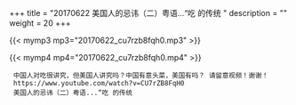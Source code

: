 +++
title = "20170622  美国人的忌讳（二）粤语...“吃 的传统 "
description = ""
weight = 20
+++

{{< mymp3 mp3="20170622_cu7rzb8fqh0.mp3" >}}

{{< mymp4 mp4="20170622_cu7rzb8fqh0.mp4" >}}

     中国人对吃很讲究，但美国人讲究吗？中国有意头菜，美国有吗？ 请留意视频！谢谢！ 
     https://www.youtube.com/watch?v=CU7rZB8FqH0 
     美国人的忌讳（二）粤语...“吃 的传统 
